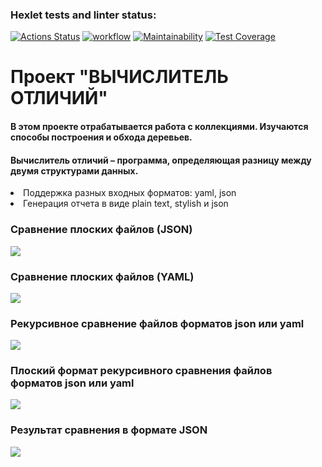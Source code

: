 ### Hexlet tests and linter status:
[![Actions Status](https://github.com/dim4ic/python-project-50/workflows/hexlet-check/badge.svg)](https://github.com/dim4ic/python-project-50/actions)
[![workflow](https://github.com/dim4ic/python-project-50/actions/workflows/pyci.yml/badge.svg)](https://github.com/dim4ic/python-project-50/actions/workflows/pyci.yml)
[![Maintainability](https://api.codeclimate.com/v1/badges/177f6c5aa6d5c8074cb8/maintainability)](https://codeclimate.com/github/dim4ic/python-project-50/maintainability)
[![Test Coverage](https://api.codeclimate.com/v1/badges/177f6c5aa6d5c8074cb8/test_coverage)](https://codeclimate.com/github/dim4ic/python-project-50/test_coverage)

#  **Проект "ВЫЧИСЛИТЕЛЬ ОТЛИЧИЙ"**

#### В этом проекте отрабатывается работа с коллекциями. Изучаются способы построения и обхода деревьев.
#### Вычислитель отличий – программа, определяющая разницу между двумя структурами данных.
<li>  Поддержка разных входных форматов: yaml, json
<li>  Генерация отчета в виде plain text, stylish и json


### Сравнение плоских файлов (JSON)

<a href="https://asciinema.org/a/584494" target="_blank"><img src="https://asciinema.org/a/584494.svg" /></a>


### Сравнение плоских файлов (YAML)

<a href="https://asciinema.org/a/XDNZWZvLwNlsLEpftgVYXgVU6" target="_blank"><img src="https://asciinema.org/a/XDNZWZvLwNlsLEpftgVYXgVU6.svg" /></a>


### Рекурсивное сравнение файлов форматов json или yaml

<a href="https://asciinema.org/a/1JxuU7og0WGoUVhQ3DXlJdaxK" target="_blank"><img src="https://asciinema.org/a/1JxuU7og0WGoUVhQ3DXlJdaxK.svg" /></a>


### Плоский формат рекурсивного сравнения файлов форматов json или yaml

<a href="https://asciinema.org/a/y103jLi1Nxe8khlnbxWgoEdr8" target="_blank"><img src="https://asciinema.org/a/y103jLi1Nxe8khlnbxWgoEdr8.svg" /></a>


### Результат сравнения в формате JSON

<a href="https://asciinema.org/a/8hAWgrZyIgfII8oKCoYdhJlyR" target="_blank"><img src="https://asciinema.org/a/8hAWgrZyIgfII8oKCoYdhJlyR.svg" /></a>